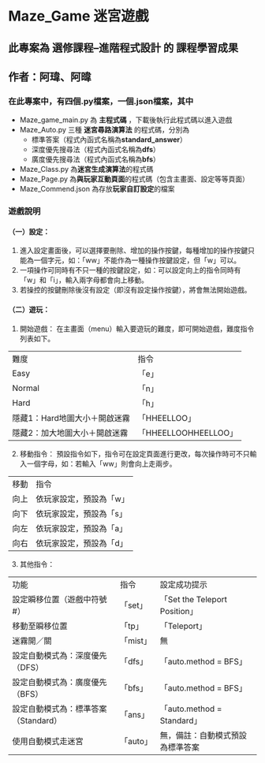 # Maze_Game 迷宮遊戲
## 此專案為 **選修課程–進階程式設計** 的 **課程學習成果**
## 作者：阿瑋、阿暐
### 在此專案中，有四個.py檔案，一個.json檔案，其中   
* Maze_game_main.py 為 **主程式碼** ，下載後執行此程式碼以進入遊戲
* Maze_Auto.py 三種 **迷宮尋路演算法** 的程式碼，分別為  
    * 標準答案（程式內函式名稱為**standard_answer**）
    * 深度優先搜尋法（程式內函式名稱為**dfs**）
    * 廣度優先搜尋法（程式內函式名稱為**bfs**）
* Maze_Class.py 為**迷宮生成演算法**的程式碼
* Maze_Page.py 為**與玩家互動頁面**的程式碼（包含主畫面、設定等等頁面）
* Maze_Commend.json 為存放**玩家自訂設定**的檔案  
### 遊戲說明
#### （一）設定：
1.  進入設定畫面後，可以選擇要刪除、增加的操作按鍵，每種增加的操作按鍵只能為一個字元，如：「ww」不能作為一種操作按鍵設定，但「w」可以。
2.  一項操作可同時有不只一種的按鍵設定，如：可以設定向上的指令同時有「w」和「i」，輸入兩字母都會向上移動。
3.  若操控的按鍵刪除後沒有設定（即沒有設定操作按鍵），將會無法開始遊戲。

#### （二）遊玩：
1. 開始遊戲：
在主畫面（menu）輸入要遊玩的難度，即可開始遊戲，難度指令列表如下。
<table>
  <tr>
    <td>難度</td>
    <td>指令</td>
  </tr>
  <tr>
    <td>Easy</td>
    <td>「e」</td>
  </tr>
  <tr>
    <td>Normal</td>
    <td>「n」</td>
  </tr>
  <tr>
    <td>Hard</td>
    <td>「h」</td>
  </tr>
  <tr>
    <td>隱藏1：Hard地圖大小＋開啟迷霧</td>
    <td>「HHEELLOO」</td>
  </tr>
  <tr>
    <td>隱藏2：加大地圖大小＋開啟迷霧</td>
    <td>「HHEELLOOHHEELLOO」</td>
  </tr>
</table>
	  
2. 移動指令：
預設指令如下，指令可在設定頁面進行更改，每次操作時可不只輸入一個字母，如：若輸入「ww」則會向上走兩步。
<table>
  <tr>
    <td>移動</td>
    <td>指令</td>
  </tr>
  <tr>
    <td>向上</td>
    <td>依玩家設定，預設為「w」</td>
  </tr>
  <tr>
    <td>向下</td>
    <td>依玩家設定，預設為「s」</td>
  </tr>
  <tr>
    <td>向左</td>
    <td>依玩家設定，預設為「a」</td>
  </tr>
  <tr>
    <td>向右</td>
    <td>依玩家設定，預設為「d」</td>
  </tr>
</table>

3. 其他指令：
<table>
  <tr>
    <td>功能</td>
    <td>指令</td>
    <td>設定成功提示</td>
  </tr>
  <tr>
    <td>設定瞬移位置（遊戲中符號#）</td>
    <td>「set」</td>
    <td>「Set the Teleport Position」</td>
  </tr>
  <tr>
    <td>移動至瞬移位置	</td>
    <td>「tp」</td>
    <td>「Teleport」</td>
  </tr>
  <tr>
    <td>迷霧開／關</td>
    <td>「mist」</td>
    <td>無</td>
  </tr>
  <tr>
    <td>設定自動模式為：深度優先（DFS）</td>
    <td>「dfs」</td>
    <td>「auto.method = BFS」</td>
  </tr>
  <tr>
    <td>設定自動模式為：廣度優先（BFS）</td>
    <td>「bfs」</td>
    <td>「auto.method = BFS」</td>
  </tr>
    <tr>
    <td>設定自動模式為：標準答案（Standard）</td>
    <td>「ans」</td>
    <td>「auto.method = Standard」</td>
  </tr>
    <tr>
    <td>使用自動模式走迷宮</td>
    <td>「auto」</td>
    <td>無，備註：自動模式預設為標準答案</td>
  </tr>
</table>

